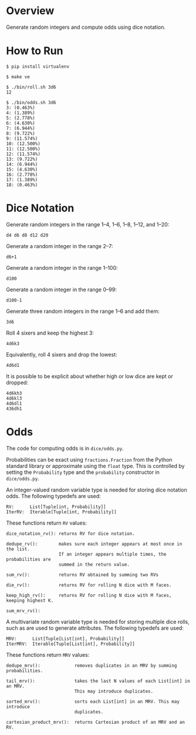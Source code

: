 # Overview

Generate random integers and compute odds using dice notation.

# How to Run

    $ pip install virtualenv

    $ make ve

    $ ./bin/roll.sh 3d6
    12

    $ ./bin/odds.sh 3d6
    3: (0.463%)
    4: (1.389%)
    5: (2.778%)
    6: (4.630%)
    7: (6.944%)
    8: (9.722%)
    9: (11.574%)
    10: (12.500%)
    11: (12.500%)
    12: (11.574%)
    13: (9.722%)
    14: (6.944%)
    15: (4.630%)
    16: (2.778%)
    17: (1.389%)
    18: (0.463%)

# Dice Notation

Generate random integers in the range 1–4, 1–6, 1–8, 1–12, and 1–20:

    d4 d6 d8 d12 d20

Generate a random integer in the range 2–7:

    d6+1

Generate a random integer in the range 1–100:

    d100

Generate a random integer in the range 0–99:

    d100-1

Generate three random integers in the range 1–6 and add them:

    3d6

Roll 4 sixers and keep the highest 3:

    4d6k3

Equivalently, roll 4 sixers and drop the lowest:

    4d6d1

It is possible to be explicit about whether high or low dice are kept or dropped:

    4d6kh3
    4d6kl3
    4d6dl1
    436dh1

# Odds

The code for computing odds is in `dice/odds.py`.

Probabilities can be exact using `fractions.Fraction` from the
Python standard library or approximate using the `float` type.  This
is controlled by setting the `Probability` type and the `probability`
constructor in `dice/odds.py`.

An integer-valued random variable type is needed for storing dice
notation odds. The following typedefs are used:

    RV:      List[Tuple[int, Probability]]
    IterRV:  Iterable[Tuple[int, Probability]]

These functions return `RV` values:

    dice_notation_rv(): returns RV for dice notation.

    dedupe_rv():        makes sure each integer appears at most once in the list.
                        If an integer appears multiple times, the probabilities are
                        summed in the return value.

    sum_rv():           returns RV obtained by summing two RVs

    die_rv():           returns RV for rolling N dice with M faces.

    keep_high_rv():     returns RV for rolling N dice with M faces, keeping highest K.

    sum_mrv_rv():

A multivariate random variable type is needed for storing multiple
dice rolls, such as are used to generate attributes. The following
typedefs are used:

    MRV:      List[Tuple[List[int], Probability]]
    IterMRV:  Iterable[Tuple[List[int], Probability]]

These functions return `MRV` values:

    dedupe_mrv():             removes duplicates in an MRV by summing probabilities.

    tail_mrv():               takes the last N values of each List[int] in an MRV.
                              This may introduce duplicates.

    sorted_mrv():             sorts each List[int] in an MRV. This may introduce
                              duplicates.

    cartesian_product_mrv():  returns Cartesian product of an MRV and an RV.
